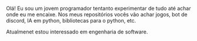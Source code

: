 Olá!
Eu sou um jovem programador tentanto experimentar de tudo até achar onde eu me encaixe.
Nos meus repositórios vocês vão achar jogos, bot de discord, IA em python, bibliotecas para o python, etc.

Atualmenet estou interessado em engenharia de software.
